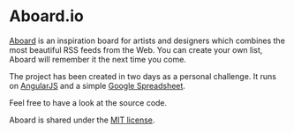 # Aboard.io
[Aboard](http://aboard.io) is an inspiration board for artists and designers which combines the most beautiful RSS feeds from the Web. You can create your own list, Aboard will remember it the next time you come.

The project has been created in two days as a personal challenge. It runs on [AngularJS](http://angularjs.org) and a simple [Google Spreadsheet](https://docs.google.com/spreadsheet/ccc?key=0AnqTdoRZw_IRdHctX2RyQncwRVA0eWZsSERsdUxOT0E).

Feel free to have a look at the source code. 

Aboard is shared under the [MIT license](http://opensource.org/licenses/MIT).

